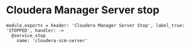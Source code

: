 
# Cloudera Manager Server stop

    module.exports = header: 'Cloudera Manager Server Stop', label_true: 'STOPPED', handler: ->
      @service_stop
        name: 'cloudera-scm-server'
